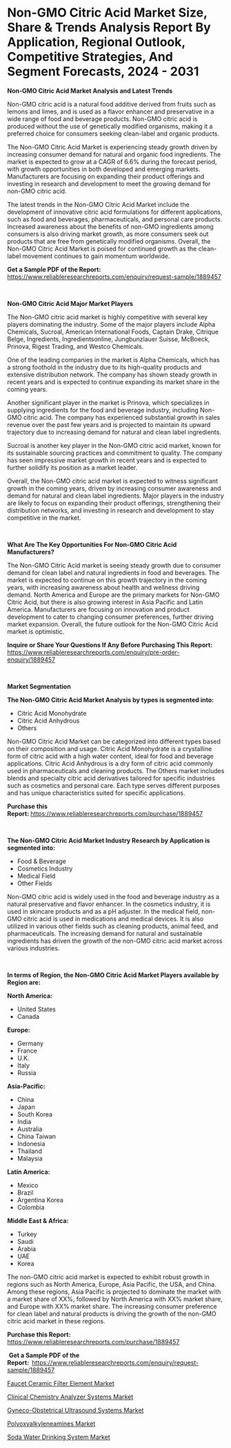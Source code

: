 <p><h1>Non-GMO Citric Acid Market Size, Share & Trends Analysis Report By Application, Regional Outlook, Competitive Strategies, And Segment Forecasts, 2024 - 2031</h1></p><p><strong>Non-GMO Citric Acid Market Analysis and Latest Trends</strong></p>
<p><p>Non-GMO citric acid is a natural food additive derived from fruits such as lemons and limes, and is used as a flavor enhancer and preservative in a wide range of food and beverage products. Non-GMO citric acid is produced without the use of genetically modified organisms, making it a preferred choice for consumers seeking clean-label and organic products.</p><p>The Non-GMO Citric Acid Market is experiencing steady growth driven by increasing consumer demand for natural and organic food ingredients. The market is expected to grow at a CAGR of 6.6% during the forecast period, with growth opportunities in both developed and emerging markets. Manufacturers are focusing on expanding their product offerings and investing in research and development to meet the growing demand for non-GMO citric acid.</p><p>The latest trends in the Non-GMO Citric Acid Market include the development of innovative citric acid formulations for different applications, such as food and beverages, pharmaceuticals, and personal care products. Increased awareness about the benefits of non-GMO ingredients among consumers is also driving market growth, as more consumers seek out products that are free from genetically modified organisms. Overall, the Non-GMO Citric Acid Market is poised for continued growth as the clean-label movement continues to gain momentum worldwide.</p></p>
<p><strong>Get a Sample PDF of the Report:&nbsp;</strong> <a href="https://www.reliableresearchreports.com/enquiry/request-sample/1889457">https://www.reliableresearchreports.com/enquiry/request-sample/1889457</a></p>
<p>&nbsp;</p>
<p><strong>Non-GMO Citric Acid Major Market Players</strong></p>
<p><p>The Non-GMO citric acid market is highly competitive with several key players dominating the industry. Some of the major players include Alpha Chemicals, Sucroal, American International Foods, Captain Drake, Citrique Belge, Ingredients, Ingredientsonline, Jungbunzlauer Suisse, McBoeck, Prinova, Rigest Trading, and Westco Chemicals.</p><p>One of the leading companies in the market is Alpha Chemicals, which has a strong foothold in the industry due to its high-quality products and extensive distribution network. The company has shown steady growth in recent years and is expected to continue expanding its market share in the coming years.</p><p>Another significant player in the market is Prinova, which specializes in supplying ingredients for the food and beverage industry, including Non-GMO citric acid. The company has experienced substantial growth in sales revenue over the past few years and is projected to maintain its upward trajectory due to increasing demand for natural and clean label ingredients.</p><p>Sucroal is another key player in the Non-GMO citric acid market, known for its sustainable sourcing practices and commitment to quality. The company has seen impressive market growth in recent years and is expected to further solidify its position as a market leader.</p><p>Overall, the Non-GMO citric acid market is expected to witness significant growth in the coming years, driven by increasing consumer awareness and demand for natural and clean label ingredients. Major players in the industry are likely to focus on expanding their product offerings, strengthening their distribution networks, and investing in research and development to stay competitive in the market.</p></p>
<p>&nbsp;</p>
<p><strong>What Are The Key Opportunities For Non-GMO Citric Acid Manufacturers?</strong></p>
<p><p>The Non-GMO Citric Acid market is seeing steady growth due to consumer demand for clean label and natural ingredients in food and beverages. The market is expected to continue on this growth trajectory in the coming years, with increasing awareness about health and wellness driving demand. North America and Europe are the primary markets for Non-GMO Citric Acid, but there is also growing interest in Asia Pacific and Latin America. Manufacturers are focusing on innovation and product development to cater to changing consumer preferences, further driving market expansion. Overall, the future outlook for the Non-GMO Citric Acid market is optimistic.</p></p>
<p><strong>Inquire or Share Your Questions If Any Before Purchasing This Report:</strong> <a href="https://www.reliableresearchreports.com/enquiry/pre-order-enquiry/1889457">https://www.reliableresearchreports.com/enquiry/pre-order-enquiry/1889457</a></p>
<p>&nbsp;</p>
<p><strong>Market Segmentation</strong></p>
<p><strong>The Non-GMO Citric Acid Market Analysis by types is segmented into:</strong></p>
<p><ul><li>Citric Acid Monohydrate</li><li>Citric Acid Anhydrous</li><li>Others</li></ul></p>
<p><p>Non-GMO Citric Acid Market can be categorized into different types based on their composition and usage. Citric Acid Monohydrate is a crystalline form of citric acid with a high water content, ideal for food and beverage applications. Citric Acid Anhydrous is a dry form of citric acid commonly used in pharmaceuticals and cleaning products. The Others market includes blends and specialty citric acid derivatives tailored for specific industries such as cosmetics and personal care. Each type serves different purposes and has unique characteristics suited for specific applications.</p></p>
<p><strong>Purchase this Report:&nbsp;</strong><a href="https://www.reliableresearchreports.com/purchase/1889457">https://www.reliableresearchreports.com/purchase/1889457</a></p>
<p>&nbsp;</p>
<p><strong>The Non-GMO Citric Acid Market Industry Research by Application is segmented into:</strong></p>
<p><ul><li>Food & Beverage</li><li>Cosmetics Industry</li><li>Medical Field</li><li>Other Fields</li></ul></p>
<p><p>Non-GMO citric acid is widely used in the food and beverage industry as a natural preservative and flavor enhancer. In the cosmetics industry, it is used in skincare products and as a pH adjuster. In the medical field, non-GMO citric acid is used in medications and medical devices. It is also utilized in various other fields such as cleaning products, animal feed, and pharmaceuticals. The increasing demand for natural and sustainable ingredients has driven the growth of the non-GMO citric acid market across various industries.</p></p>
<p>&nbsp;</p>
<p><strong>In terms of Region, the Non-GMO Citric Acid Market Players available by Region are:</strong></p>
<p>
    <p> <strong> North America: </strong>
        <ul>
            <li>United States</li>
            <li>Canada</li>
        </ul>
        </p> 
    <p> <strong> Europe: </strong>
        <ul>
            <li>Germany</li>
            <li>France</li>
            <li>U.K.</li>
            <li>Italy</li>
            <li>Russia</li>
        </ul>
        </p> 
    <p> <strong> Asia-Pacific: </strong>
        <ul>
            <li>China</li>
            <li>Japan</li>
            <li>South Korea</li>
            <li>India</li>
            <li>Australia</li>
            <li>China Taiwan</li>
            <li>Indonesia</li>
            <li>Thailand</li>
            <li>Malaysia</li>
        </ul>
        </p> 
    <p> <strong> Latin America: </strong>
        <ul>
            <li>Mexico</li>
            <li>Brazil</li>
            <li>Argentina Korea</li>
            <li>Colombia</li>
        </ul>
        </p> 
    <p> <strong> Middle East & Africa: </strong>
        <ul>
            <li>Turkey</li>
            <li>Saudi</li>
            <li>Arabia</li>
            <li>UAE</li>
            <li>Korea</li>
        </ul>
    </p>
    </p>
<p><p>The non-GMO citric acid market is expected to exhibit robust growth in regions such as North America, Europe, Asia Pacific, the USA, and China. Among these regions, Asia Pacific is projected to dominate the market with a market share of XX%, followed by North America with XX% market share, and Europe with XX% market share. The increasing consumer preference for clean label and natural products is driving the growth of the non-GMO citric acid market in these regions.</p></p>
<p><strong>Purchase this Report: </strong><a href="https://www.reliableresearchreports.com/purchase/1889457">https://www.reliableresearchreports.com/purchase/1889457</a></p>
<p>&nbsp;<strong>Get a Sample PDF of the Report:&nbsp;&nbsp;</strong><a href="https://www.reliableresearchreports.com/enquiry/request-sample/1889457">https://www.reliableresearchreports.com/enquiry/request-sample/1889457</a></p>
<p><strong></strong></p>
<p><p><a href="https://github.com/bobicer/Market-Research-Report-List-2/blob/main/faucet-ceramic-filter-element-market.md">Faucet Ceramic Filter Element Market</a></p><p><a href="https://gentle-editor-9db.notion.site/Clinical-Chemistry-Analyzer-Systems-Market-Size-Share-Trends-Analysis-Report-By-Material-By-Type-fca11dda61844456860dfa43fa0a3c5d">Clinical Chemistry Analyzer Systems Market</a></p><p><a href="https://unruly-ladybug-44b.notion.site/Gyneco-Obstetrical-Ultrasound-Systems-Market-Growth-Market-Trends-COVID-19-Impact-and-Forecasts-f-8e1e54cc603c43aa88337c7a5e7a2a83">Gyneco-Obstetrical Ultrasound Systems Market</a></p><p><a href="https://view.publitas.com/reportprime-1/polyoxyalkyleneamines-market-research-report-forecasted-for-period-from-2024-2031-by-market-type-market-application-and-region/">Polyoxyalkyleneamines Market</a></p><p><a href="https://github.com/globismark/Market-Research-Report-List-2/blob/main/soda-water-drinking-system-market.md">Soda Water Drinking System Market</a></p></p>